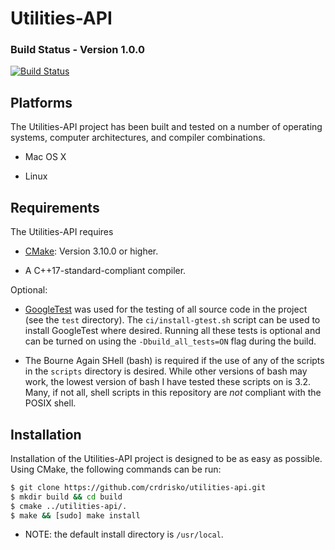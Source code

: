 # Utilities-API

### Build Status - Version 1.0.0

[![Build Status](https://travis-ci.com/crdrisko/utilities-api.svg?branch=master)](https://travis-ci.com/crdrisko/utilities-api)

## Platforms

The Utilities-API project has been built and tested on a number of operating systems, computer architectures, and compiler combinations.

- Mac OS X

- Linux

## Requirements

The Utilities-API requires

- [CMake](https://cmake.org): Version 3.10.0 or higher.

- A C++17-standard-compliant compiler.

Optional:

- [GoogleTest](https://github.com/google/googletest) was used for the testing of all source code in the project (see the `test` directory). The `ci/install-gtest.sh` script can be used to install GoogleTest where desired. Running all these tests is optional and can be turned on using the `-Dbuild_all_tests=ON` flag during the build.

- The Bourne Again SHell (bash) is required if the use of any of the scripts in the `scripts` directory is desired. While other versions of bash may work, the lowest version of bash I have tested these scripts on is 3.2. Many, if not all, shell scripts in this repository are *not* compliant with the POSIX shell.

## Installation

Installation of the Utilities-API project is designed to be as easy as possible. Using CMake, the following commands can be run:

```bash
$ git clone https://github.com/crdrisko/utilities-api.git
$ mkdir build && cd build
$ cmake ../utilities-api/.
$ make && [sudo] make install
```

- NOTE: the default install directory is `/usr/local`.
